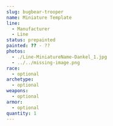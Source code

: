 ```yaml
---
slug: bugbear-trooper
name: Miniature Template
line:
  - Manufacturer
  - Line
status: prepainted
painted: ?? - ??
photos:
  - ./Line-MiniatureName-Dankel_1.jpg
  - ../../missing-image.png
race:
  - optional
archetype:
  - optional
weapons:
  - optional
armor:
  - optional
quantity: 1
---
```

